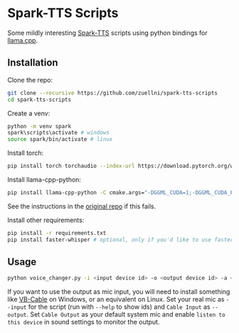 # Spark-TTS Scripts
Some mildly interesting [Spark-TTS](https://github.com/SparkAudio/Spark-TTS) scripts using python bindings for [llama.cpp](https://github.com/ggml-org/llama.cpp).

## Installation
Clone the repo:
```sh
git clone --recursive https://github.com/zuellni/spark-tts-scripts
cd spark-tts-scripts
```

Create a venv:
```sh
python -m venv spark
spark\scripts\activate # windows
source spark/bin/activate # linux
```

Install torch:
```sh
pip install torch torchaudio --index-url https://download.pytorch.org/whl/cu126
```

Install llama-cpp-python:
```sh
pip install llama-cpp-python -C cmake.args="-DGGML_CUDA=1;-DGGML_CUDA_F16=1;-DGGML_CUDA_FA_ALL_QUANTS=1"
```
See the instructions in the [original repo](https://github.com/abetlen/llama-cpp-python) if this fails.

Install other requirements:
```sh
pip install -r requirements.txt
pip install faster-whisper # optional, only if you'd like to use faster whisper
```

## Usage
```sh
python voice_changer.py -i <input device id> -o <output device id> -a <your speaker file>
```
If you want to use the output as mic input, you will need to install something like [VB-Cable](https://vb-audio.com/Cable) on Windows, or an equivalent on Linux. Set your real mic as `--input` for the script (run with `--help` to show ids) and `Cable Input` as `--output`. Set `Cable Output` as your default system mic and enable `listen to this device` in sound settings to monitor the output.